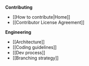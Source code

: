 <!-- markdownlint-disable MD036 -->
<!-- markdownlint-disable MD041 -->

**Contributing**

- [[How to contribute|Home]]
- [[Contributor License Agreement]]

**Engineering**

- [[Architecture]]
- [[Coding guidelines]]
- [[Dev process]]
- [[Branching strategy]]
